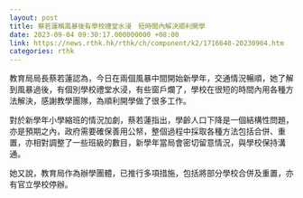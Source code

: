 ```yaml
---
layout: post
title: 蔡若蓮稱風暴後有學校禮堂水浸　短時間內解決順利開學
date: 2023-09-04 09:30:17.000000000 +08:00
link: https://news.rthk.hk/rthk/ch/component/k2/1716640-20230904.htm
categories: rthk
---
```


教育局局長蔡若蓮認為，今日在兩個風暴中間開始新學年，交通情況暢順，她了解到風暴過後，有個別學校禮堂水浸，有些窗戶爛了，學校在很短的時間內用各種方法解決，感謝教學團隊，為順利開學做了很多工作。

對於新學年小學縮班的情況加劇，蔡若蓮指出，學齡人口下降是一個結構性問題，亦是預期之內，政府需要確保善用公帑，整個過程中採取各種方法包括合併、重置，亦相對調整了一些班級的數目，新學年當局會密切留意情況，與學校保持溝通。

她又說，教育局作為辦學團體，已推行多項措施，包括將部分學校合併及重置，亦有官立學校停辦。
